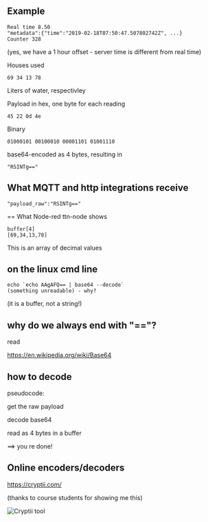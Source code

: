## Example

```
Real time 8.50
"metadata":{"time":"2019-02-18T07:50:47.507802742Z", ...}
Counter 328
```

(yes, we have a 1 hour offset - server time is different from real time)

Houses used

```
69 34 13 78
```

Liters of water, respectivley

Payload in hex, one byte for each reading

```
45 22 0d 4e
```

Binary

```
01000101 00100010 00001101 01001110
```
base64-encoded as 4 bytes, resulting in
```
"RSINTg=="
```


## What MQTT and http integrations receive
```
"payload_raw":"RSINTg=="
```


== What Node-red ttn-node shows
```
buffer[4]
[69,34,13,78]
```

This is an array of decimal values


## on the linux cmd line
```
echo `echo AAgAFQ== | base64 --decode`
(something unreadable) - why?
```

(it is a buffer, not a string!)


## why do we always end with "=="?

read

https://en.wikipedia.org/wiki/Base64

## how to decode

pseudocode:

get the raw payload

decode base64

read as 4 bytes in a buffer

==> you re done!

## Online encoders/decoders

https://cryptii.com/

(thanks to course students for showing me this)

![Cryptii tool](https://raw.githubusercontent.com/ITU-PITLab/public/master/IoT_2019/cryptii.png "Cryptii tool")



